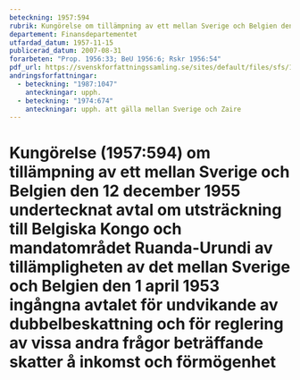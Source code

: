 ```yaml
---
beteckning: 1957:594
rubrik: Kungörelse om tillämpning av ett mellan Sverige och Belgien den 12 december 1955 undertecknat avtal om utsträckning till Belgiska Kongo och mandatområdet Ruanda-Urundi av tillämpligheten av det mellan Sverige och Belgien den 1 april 1953 ingångna avtalet för undvikande av dubbelbeskattning och för reglering av vissa andra frågor beträffande skatter å inkomst och förmögenhet
departement: Finansdepartementet
utfardad_datum: 1957-11-15
publicerad_datum: 2007-08-31
forarbeten: "Prop. 1956:33; BeU 1956:6; Rskr 1956:54"
pdf_url: https://svenskforfattningssamling.se/sites/default/files/sfs/1957-11/SFS1957-594.pdf
andringsforfattningar:
  - beteckning: "1987:1047"
    anteckningar: upph.
  - beteckning: "1974:674"
    anteckningar: upph. att gälla mellan Sverige och Zaire
---
```


# Kungörelse (1957:594) om tillämpning av ett mellan Sverige och Belgien den 12 december 1955 undertecknat avtal om utsträckning till Belgiska Kongo och mandatområdet Ruanda-Urundi av tillämpligheten av det mellan Sverige och Belgien den 1 april 1953 ingångna avtalet för undvikande av dubbelbeskattning och för reglering av vissa andra frågor beträffande skatter å inkomst och förmögenhet